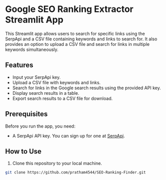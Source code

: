 # Google SEO Ranking Extractor Streamlit App

This Streamlit app allows users to search for specific links using the SerpApi and a CSV file containing keywords and links to search for. It also provides an option to upload a CSV file and search for links in multiple keywords simultaneously.

## Features

- Input your SerpApi key.
- Upload a CSV file with keywords and links.
- Search for links in the Google search results using the provided API key.
- Display search results in a table.
- Export search results to a CSV file for download.

## Prerequisites

Before you run the app, you need:

- A SerpApi API key. You can sign up for one at [SerpApi](https://serpapi.com/).

## How to Use

1. Clone this repository to your local machine.

```bash
git clone https://github.com/pratham4544/SEO-Ranking-Finder.git
